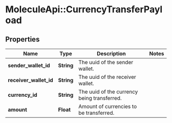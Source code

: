 # MoleculeApi::CurrencyTransferPayload

## Properties
Name | Type | Description | Notes
------------ | ------------- | ------------- | -------------
**sender_wallet_id** | **String** | The uuid of the sender wallet. | 
**receiver_wallet_id** | **String** | The uuid of the receiver wallet. | 
**currency_id** | **String** | The uuid of the currency being transferred. | 
**amount** | **Float** | Amount of currencies to be transferred. | 


